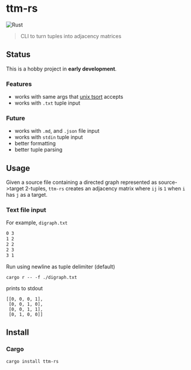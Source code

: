# ttm-rs

![Rust](https://github.com/nonnontrivial/ttm-rs/workflows/Rust/badge.svg)

> CLI to turn tuples into adjacency matrices

## Status

This is a hobby project in **early development**.

### Features
- works with same args that [unix tsort](https://en.wikipedia.org/wiki/Tsort) accepts
- works with `.txt` tuple input

### Future
- works with `.md`, and `.json` file input
- works with `stdin` tuple input
- better formatting
- better tuple parsing

## Usage

Given a source file containing a directed graph represented as source->target
2-tuples, `ttm-rs` creates an adjacency matrix where `ij` is `1` when `i` has
`j` as a target.

### Text file input

For example, `digraph.txt`

```txt
0 3
1 2
2 2
2 3
3 1
```

Run using newline as tuple delimiter (default)

```shell
cargo r -- -f ./digraph.txt
```

prints to stdout

```shell
[[0, 0, 0, 1],
 [0, 0, 1, 0],
 [0, 0, 1, 1],
 [0, 1, 0, 0]]
```

## Install

### Cargo

```shell
cargo install ttm-rs
```
